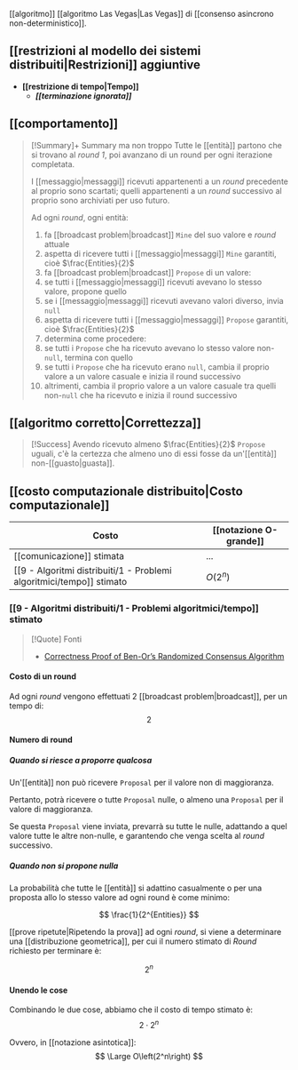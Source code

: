 [[algoritmo]] [[algoritmo Las Vegas|Las Vegas]] di [[consenso asincrono non-deterministico]].

## [[restrizioni al modello dei sistemi distribuiti|Restrizioni]] aggiuntive

- **[[restrizione di tempo|Tempo]]**
	- ***[[terminazione ignorata]]***

## [[comportamento]]

> [!Summary]+ Summary ma non troppo
> Tutte le [[entità]] partono che si trovano al *round 1*, poi avanzano di un round per ogni iterazione completata.
> 
> I [[messaggio|messaggi]] ricevuti appartenenti a un *round* precedente al proprio sono scartati; quelli appartenenti a un *round* successivo al proprio sono archiviati per uso futuro.
> 
> Ad ogni *round*, ogni entità:
> 1. fa [[broadcast problem|broadcast]] `Mine` del suo valore e *round* attuale
> 2. aspetta di ricevere tutti i [[messaggio|messaggi]] `Mine` garantiti, cioè $\frac{Entities}{2}$
> 3. fa [[broadcast problem|broadcast]] `Propose` di un valore:
> 	1. se tutti i [[messaggio|messaggi]] ricevuti avevano lo stesso valore, propone quello
> 	2. se i [[messaggio|messaggi]] ricevuti avevano valori diverso, invia `null`
> 4. aspetta di ricevere tutti i [[messaggio|messaggi]] `Propose` garantiti, cioè $\frac{Entities}{2}$
> 5. determina come procedere:
> 	1. se tutti i `Propose` che ha ricevuto avevano lo stesso valore non-`null`, termina con quello
> 	2. se tutti i `Propose` che ha ricevuto erano `null`, cambia il proprio valore a un valore casuale e inizia il round successivo
> 	3. altrimenti, cambia il proprio valore a un valore casuale tra quelli non-`null` che ha ricevuto e inizia il round successivo

## [[algoritmo corretto|Correttezza]]

> [!Success]
> Avendo ricevuto almeno $\frac{Entities}{2}$ `Propose` uguali, c'è la certezza che almeno uno di essi fosse da un'[[entità]] non-[[guasto|guasta]].

## [[costo computazionale distribuito|Costo computazionale]]

| Costo | [[notazione O-grande]] | 
|-|-|
| [[comunicazione]] stimata | ... |
| [[9 - Algoritmi distribuiti/1 - Problemi algoritmici/tempo]] stimato | $O(2^n)$ |

### [[9 - Algoritmi distribuiti/1 - Problemi algoritmici/tempo]] stimato

> [!Quote] Fonti
> - [Correctness Proof of Ben-Or’s Randomized Consensus Algorithm](https://ecommons.cornell.edu/bitstream/handle/1813/7336/98-1682.pdf?sequence=1)

#### Costo di un round

Ad ogni *round* vengono effettuati 2 [[broadcast problem|broadcast]], per un tempo di:
$$
2
$$

#### Numero di round

##### Quando si riesce a proporre qualcosa

Un'[[entità]] non può ricevere `Proposal` per il valore non di maggioranza.

Pertanto, potrà ricevere o tutte `Proposal` nulle, o almeno una `Proposal` per il valore di maggioranza.

Se questa `Proposal` viene inviata, prevarrà su tutte le nulle, adattando a quel valore tutte le altre non-nulle, e garantendo che venga scelta al *round* successivo.

##### Quando non si propone nulla

La probabilità che tutte le [[entità]] si adattino casualmente o per una proposta allo lo stesso valore ad ogni round è come minimo:

$$
\frac{1}{2^{Entities}}
$$

[[prove ripetute|Ripetendo la prova]] ad ogni *round*, si viene a determinare una [[distribuzione geometrica]], per cui il numero stimato di $Round$ richiesto per terminare è:

$$
2^n
$$

#### Unendo le cose

Combinando le due cose, abbiamo che il costo di tempo stimato è:
$$
2 \cdot 2^n
$$

Ovvero, in [[notazione asintotica]]:
$$
\Large O\left(2^n\right)
$$